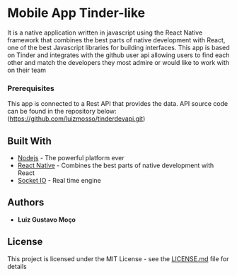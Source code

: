 # Mobile App Tinder-like

It is a native application written in javascript using the React Native framework that combines the best parts of native development with React, one of the best Javascript libraries for building interfaces.
This app is based on Tinder and integrates with the github user api allowing users to find each other and match the developers they most admire or would like to work with on their team

### Prerequisites

This app is connected to a Rest API that provides the data. API source code can be found in the repository below:
(https://github.com/luizmosso/tinderdevapi.git)


## Built With

* [Nodejs](https://nodejs.org) - The powerful platform ever
* [React Native](https://facebook.github.io/react-native/) - Combines the best parts of native development with React
* [Socket IO](https://socket.io/) - Real time engine 

## Authors

* **Luiz Gustavo Moço** 

## License

This project is licensed under the MIT License - see the [LICENSE.md](LICENSE.md) file for details
